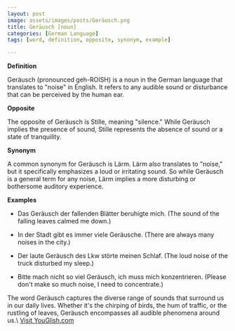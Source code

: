 ```yaml
---
layout: post
image: assets/images/posts/Geräusch.png
title: Geräusch [noun]
categories: [German Language]
tags: [word, definition, opposite, synonym, example]

---
```


**Definition**

Geräusch (pronounced geh-ROISH) is a noun in the German language that translates to "noise" in English. It refers to any audible sound or disturbance that can be perceived by the human ear.

**Opposite**

The opposite of Geräusch is Stille, meaning "silence." While Geräusch implies the presence of sound, Stille represents the absence of sound or a state of tranquility.

**Synonym**

A common synonym for Geräusch is Lärm. Lärm also translates to "noise," but it specifically emphasizes a loud or irritating sound. So while Geräusch is a general term for any noise, Lärm implies a more disturbing or bothersome auditory experience.

**Examples**

- Das Geräusch der fallenden Blätter beruhigte mich. (The sound of the falling leaves calmed me down.)

- In der Stadt gibt es immer viele Geräusche. (There are always many noises in the city.)

- Der laute Geräusch des Lkw störte meinen Schlaf. (The loud noise of the truck disturbed my sleep.)

- Bitte mach nicht so viel Geräusch, ich muss mich konzentrieren. (Please don't make so much noise, I need to concentrate.)

The word Geräusch captures the diverse range of sounds that surround us in our daily lives. Whether it's the chirping of birds, the hum of traffic, or the rustling of leaves, Geräusch encompasses all audible phenomena around us.\ <a id="yg-widget-0" class="youglish-widget" data-query="Geräusch" data-lang="german" data-components="8412" data-auto-start="0" data-bkg-color="theme_light" data-title="How%20to%20pronounce%20Geräusch%20in%20German"  rel="nofollow" href="https://youglish.com">Visit YouGlish.com</a><script async src="https://youglish.com/public/emb/widget.js" charset="utf-8"></script>